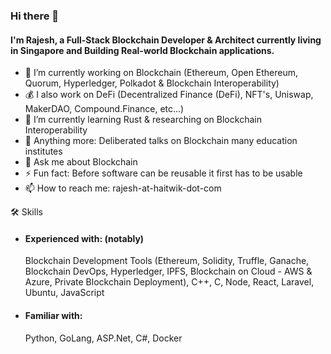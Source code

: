 ### Hi there 👋

#### I'm Rajesh, a Full-Stack Blockchain Developer & Architect currently living in Singapore and Building Real-world Blockchain applications.

- 🔭 I’m currently working on Blockchain (Ethereum, Open Ethereum, Quorum, Hyperledger, Polkadot & Blockchain Interoperability)
- 💰 I also work on DeFi (Decentralized Finance (DeFi), NFT's, Uniswap, MakerDAO, Compound.Finance, etc...)
- 🌱 I’m currently learning Rust & researching on Blockchain Interoperability
- 🤝 Anything more: Deliberated talks on Blockchain many education institutes
- 💬 Ask me about Blockchain
- ⚡ Fun fact: Before software can be reusable it first has to be usable
- 📫 How to reach me: rajesh-at-haitwik-dot-com

🛠 Skills <br>
- #### Experienced with: (notably)
  Blockchain Development Tools (Ethereum, Solidity, Truffle, Ganache, Blockchain DevOps, Hyperledger, IPFS, Blockchain on Cloud - AWS & Azure, Private Blockchain Deployment), C++, C, Node, React, Laravel, Ubuntu, JavaScript
- #### Familiar with:
  Python, GoLang, ASP.Net, C#, Docker
